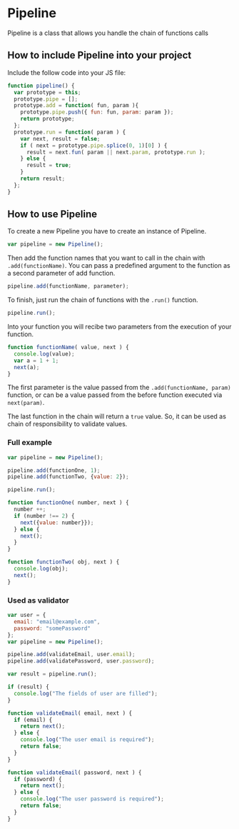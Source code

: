 # Pipeline
Pipeline is a class that allows you handle the chain of functions calls

##  How to include Pipeline into your project
Include the follow code into your JS file:
```javascript
function pipeline() {
  var prototype = this;
  prototype.pipe = [];
  prototype.add = function( fun, param ){
    prototype.pipe.push({ fun: fun, param: param });
    return prototype;
  };
  prototype.run = function( param ) {
    var next, result = false;
    if ( next = prototype.pipe.splice(0, 1)[0] ) {
      result = next.fun( param || next.param, prototype.run );
    } else {
      result = true;
    }
    return result;
  };
}
```

## How to use Pipeline
To create a new Pipeline you have to create an instance of Pipeline.
```javascript
var pipeline = new Pipeline();
```
Then add the function names that you want to call in the chain with `.add(functionName)`. You can pass a predefined argument to the function as a second parameter of add function.

```javascript
pipeline.add(functionName, parameter);
```

To finish, just run the chain of functions with the `.run()` function.

```javascript
pipeline.run();
```

Into your function you will recibe two parameters from the execution of your function.

```javascript
function functionName( value, next ) {
  console.log(value);
  var a = 1 + 1;
  next(a);
}
```

The first parameter is the value passed from the `.add(functionName, param)` function, or can be a value passed from the before function executed via `next(param)`.

The last function in the chain will return a `true` value. So, it can be used as chain of responsibility to validate values.

### Full example

```javascript
var pipeline = new Pipeline();

pipeline.add(functionOne, 1);
pipeline.add(functionTwo, {value: 2});

pipeline.run();

function functionOne( number, next ) {
  number ++;
  if (number !== 2) {
    next({value: number}});
  } else {
    next();
  }
}

function functionTwo( obj, next ) {
  console.log(obj);
  next();
}
```

### Used as validator

```javascript
var user = {
  email: "email@example.com",
  password: "somePassword"
};
var pipeline = new Pipeline();

pipeline.add(validateEmail, user.email);
pipeline.add(validatePassword, user.password);

var result = pipeline.run();

if (result) {
  console.log("The fields of user are filled");
}

function validateEmail( email, next ) {
  if (email) {
    return next();
  } else {
    console.log("The user email is required");
    return false;
  }
}

function validateEmail( password, next ) {
  if (password) {
    return next();
  } else {
    console.log("The user password is required");
    return false;
  }
}
```
